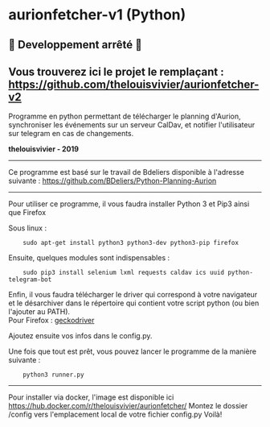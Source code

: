 # aurionfetcher-v1 (Python)

## 🔴 Developpement arrêté 🔴
## Vous trouverez ici le projet le remplaçant : https://github.com/thelouisvivier/aurionfetcher-v2


Programme en python permettant de télécharger le planning d'Aurion, synchroniser les événements sur un serveur CalDav, et notifier l'utilisateur sur telegram en cas de changements.  

**thelouisvivier - 2019**  

---

Ce programme est basé sur le travail de Bdeliers disponible à l'adresse suivante : https://github.com/BDeliers/Python-Planning-Aurion

---

Pour utiliser ce programme, il vous faudra installer Python 3 et Pip3 ainsi que Firefox

Sous linux :

```shell
    sudo apt-get install python3 python3-dev python3-pip firefox
```

Ensuite, quelques modules sont indispensables :

```shell
    sudo pip3 install selenium lxml requests caldav ics uuid python-telegram-bot
```

Enfin, il vous faudra télécharger le driver qui correspond à votre navigateur et le désarchiver dans le répertoire qui contient votre script python (ou bien l'ajouter au PATH).  
Pour Firefox : [geckodriver](https://github.com/mozilla/geckodriver/releases)


Ajoutez ensuite vos infos dans le config.py.


Une fois que tout est prêt, vous pouvez lancer le programme de la manière suivante :

```shell
    python3 runner.py
```

---

Pour installer via docker, l'image est disponible ici https://hub.docker.com/r/thelouisvivier/aurionfetcher/
Montez le dossier /config vers l'emplacement local de votre fichier config.py
Voilà!
